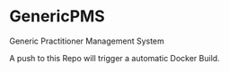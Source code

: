 # GenericPMS
Generic Practitioner Management System 

A push to this Repo will trigger a automatic Docker Build.